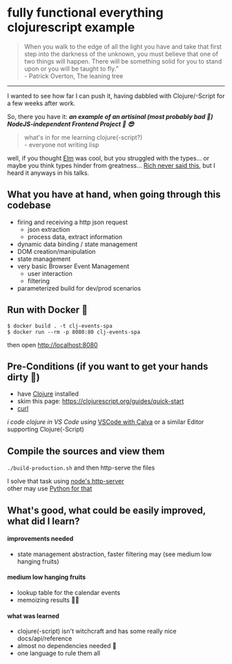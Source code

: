 # fully functional everything clojurescript example

> When you walk to the edge of all the light you have and take that first step into the darkness of the unknown, you must believe that one of two things will happen. There will be something solid for you to stand upon or you will be taught to fly.”  
> \- Patrick Overton, The leaning tree

---

I wanted to see how far I can push it, having dabbled with Clojure/-Script for a few weeks after work.

So, there you have it: _**an example of an artisinal (most probably bad 🫠) NodeJS-independent Frontend Project 🍻 😎**_

> what's in for me learning clojure(-script?)  
> \- everyone not writing lisp

well, if you thought [Elm](https://elm-lang.org/) was cool, but you struggled with the types... or maybe you think types hinder from greatness... [Rich never said this](https://www.youtube.com/watch?v=2V1FtfBDsLU&t=2227s), but I heard it anyways in his talks.

## What you have at hand, when going through this codebase

- firing and receiving a http json request
  - json extraction
  - process data, extract information
- dynamic data binding / state management
- DOM creation/manipulation
- state management
- very basic Browser Event Management
  - user interaction
  - filtering
- parameterized build for dev/prod scenarios

## Run with Docker 🐳

`$ docker build . -t clj-events-spa`  
`$ docker run --rm -p 8080:80 clj-events-spa`

then open [http://localhost:8080](http://localhost:8080)

## Pre-Conditions (if you want to get your hands dirty 👏)

- have [Clojure](https://clojure.org/guides/install_clojure) installed
- skim this page: https://clojurescript.org/guides/quick-start
- [curl](https://github.com/curl/curl)

_i code clojure in VS Code using_ [VSCode with Calva](https://marketplace.visualstudio.com/items?itemName=betterthantomorrow.calva) or a similar Editor supporting Clojure(-Script)

## Compile the sources and view them

`./build-production.sh` and then http-serve the files

I solve that task using [node's http-server](https://www.npmjs.com/package/http-server)  
other may use [Python for that](https://docs.python.org/3/library/http.server.html)

## What's good, what could be easily improved, what did I learn?

#### improvements needed

- state management abstraction, faster filtering may (see medium low hanging fruits)

#### medium low hanging fruits

- lookup table for the calendar events
- memoizing results 🤷‍♂️

#### what was learned

- clojure(-script) isn't witchcraft and has some really nice docs/api/reference
- almost no dependencies needed 🤯
- one language to rule them all
